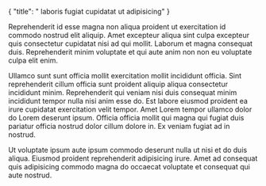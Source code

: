 {
  "title": " laboris fugiat cupidatat ut adipisicing"
}

Reprehenderit id esse magna non aliqua proident ut exercitation id commodo nostrud elit aliquip. Amet excepteur aliqua sint culpa excepteur quis consectetur cupidatat nisi ad qui mollit. Laborum et magna consequat duis. Reprehenderit minim voluptate et qui aute anim non non eu voluptate culpa elit enim.

Ullamco sunt sunt officia mollit exercitation mollit incididunt officia. Sint reprehenderit cillum officia sunt proident aliquip aliqua consectetur incididunt minim. Reprehenderit qui veniam nisi duis consequat minim incididunt tempor nulla nisi anim esse do. Est labore eiusmod proident ea irure cupidatat exercitation velit tempor. Amet Lorem tempor ullamco dolor do Lorem deserunt ipsum. Officia officia mollit qui magna qui fugiat duis pariatur officia nostrud dolor cillum dolore in. Ex veniam fugiat ad in nostrud.

Ut voluptate ipsum aute ipsum commodo deserunt nulla ut nisi et do duis aliqua. Eiusmod proident reprehenderit adipisicing irure. Amet ad consequat quis adipisicing commodo magna do occaecat voluptate et consequat qui aute nostrud.